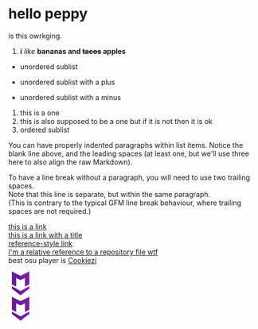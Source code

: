 # hello peppy
is this owrkging.
1. **i** *like* **bananas and ~~**tacos**~~ apples**
  * unordered sublist
  + unordered sublist with a plus
  - unordered sublist with a minus
1. this is a one
1. this is also supposed to be a one but if it is not then it is ok
  1. ordered sublist
  
   You can have properly indented paragraphs within list items. Notice the blank line above, and the leading spaces (at least one, but we'll use three here to also align the raw Markdown).

  To have a line break without a paragraph, you will need to use two trailing spaces.  
  Note that this line is separate, but within the same paragraph.  
  (This is contrary to the typical GFM line break behaviour, where trailing spaces are not required.)
  
   [this is a link](https://www.google.com)  
   [this is a link with a title](https://www.google.com "DT BEST MOD")  
   [reference-style link][best player]  
   [I'm a relative reference to a repository file wtf](https://github.com/ppy/osu-wiki)  
   best osu player is [Cookiezi]

   [best player]:https://osu.ppy.sh/u/4787150 "VAXEI"
   [Cookiezi]:https://osu.ppy.sh/u/124493  
   [image]:https://github.com/adam-p/markdown-here/raw/master/src/common/images/icon48.png "LUL"
   
   ![scrub image](https://github.com/adam-p/markdown-here/raw/master/src/common/images/icon48.png)  
   ![image]
